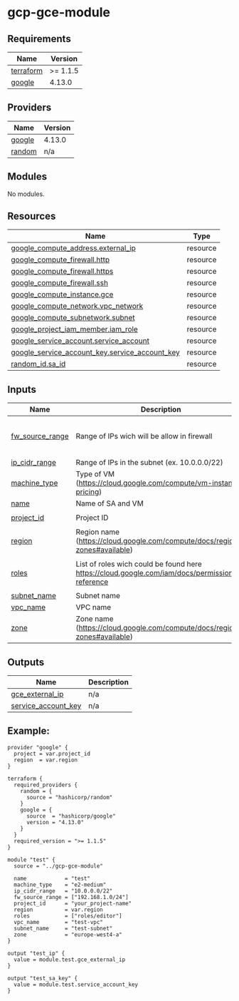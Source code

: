 # gcp-gce-module
<!-- BEGIN_TF_DOCS -->
## Requirements

| Name | Version |
|------|---------|
| <a name="requirement_terraform"></a> [terraform](#requirement\_terraform) | >= 1.1.5 |
| <a name="requirement_google"></a> [google](#requirement\_google) | 4.13.0 |

## Providers

| Name | Version |
|------|---------|
| <a name="provider_google"></a> [google](#provider\_google) | 4.13.0 |
| <a name="provider_random"></a> [random](#provider\_random) | n/a |

## Modules

No modules.

## Resources

| Name | Type |
|------|------|
| [google_compute_address.external_ip](https://registry.terraform.io/providers/hashicorp/google/4.13.0/docs/resources/compute_address) | resource |
| [google_compute_firewall.http](https://registry.terraform.io/providers/hashicorp/google/4.13.0/docs/resources/compute_firewall) | resource |
| [google_compute_firewall.https](https://registry.terraform.io/providers/hashicorp/google/4.13.0/docs/resources/compute_firewall) | resource |
| [google_compute_firewall.ssh](https://registry.terraform.io/providers/hashicorp/google/4.13.0/docs/resources/compute_firewall) | resource |
| [google_compute_instance.gce](https://registry.terraform.io/providers/hashicorp/google/4.13.0/docs/resources/compute_instance) | resource |
| [google_compute_network.vpc_network](https://registry.terraform.io/providers/hashicorp/google/4.13.0/docs/resources/compute_network) | resource |
| [google_compute_subnetwork.subnet](https://registry.terraform.io/providers/hashicorp/google/4.13.0/docs/resources/compute_subnetwork) | resource |
| [google_project_iam_member.iam_role](https://registry.terraform.io/providers/hashicorp/google/4.13.0/docs/resources/project_iam_member) | resource |
| [google_service_account.service_account](https://registry.terraform.io/providers/hashicorp/google/4.13.0/docs/resources/service_account) | resource |
| [google_service_account_key.service_account_key](https://registry.terraform.io/providers/hashicorp/google/4.13.0/docs/resources/service_account_key) | resource |
| [random_id.sa_id](https://registry.terraform.io/providers/hashicorp/random/latest/docs/resources/id) | resource |

## Inputs

| Name | Description | Type | Default | Required |
|------|-------------|------|---------|:--------:|
| <a name="input_fw_source_range"></a> [fw\_source\_range](#input\_fw\_source\_range) | Range of IPs wich will be allow in firewall | `list(string)` | <pre>[<br>  "10.0.0.0/24",<br>  "10.0.1.0/24"<br>]</pre> | no |
| <a name="input_ip_cidr_range"></a> [ip\_cidr\_range](#input\_ip\_cidr\_range) | Range of IPs in the subnet (ex. 10.0.0.0/22) | `string` | n/a | yes |
| <a name="input_machine_type"></a> [machine\_type](#input\_machine\_type) | Type of VM (https://cloud.google.com/compute/vm-instance-pricing) | `string` | `"e2-medium"` | no |
| <a name="input_name"></a> [name](#input\_name) | Name of SA and VM | `string` | `"test"` | no |
| <a name="input_project_id"></a> [project\_id](#input\_project\_id) | Project ID | `string` | `"your-project-name"` | no |
| <a name="input_region"></a> [region](#input\_region) | Region name (https://cloud.google.com/compute/docs/regions-zones#available) | `string` | `"europe-west4"` | no |
| <a name="input_roles"></a> [roles](#input\_roles) | List of roles wich could be found here https://cloud.google.com/iam/docs/permissions-reference | `list(string)` | <pre>[<br>  "roles/editor"<br>]</pre> | no |
| <a name="input_subnet_name"></a> [subnet\_name](#input\_subnet\_name) | Subnet name | `string` | `"default"` | no |
| <a name="input_vpc_name"></a> [vpc\_name](#input\_vpc\_name) | VPC name | `string` | `"vpc-network"` | no |
| <a name="input_zone"></a> [zone](#input\_zone) | Zone name (https://cloud.google.com/compute/docs/regions-zones#available) | `string` | `"europe-west4-a"` | no |

## Outputs

| Name | Description |
|------|-------------|
| <a name="output_gce_external_ip"></a> [gce\_external\_ip](#output\_gce\_external\_ip) | n/a |
| <a name="output_service_account_key"></a> [service\_account\_key](#output\_service\_account\_key) | n/a |
<!-- END_TF_DOCS -->

## Example:

```
provider "google" {
  project = var.project_id
  region  = var.region
}

terraform {
  required_providers {
    random = {
      source = "hashicorp/random"
    }
    google = {
      source  = "hashicorp/google"
      version = "4.13.0"
    }
  }
  required_version = ">= 1.1.5"
}

module "test" {
  source = "../gcp-gce-module"

  name            = "test"
  machine_type    = "e2-medium"
  ip_cidr_range   = "10.0.0.0/22"
  fw_source_range = ["192.168.1.0/24"]
  project_id      = "your_project-name"
  region          = var.region
  roles           = ["roles/editor"]
  vpc_name        = "test-vpc"
  subnet_name     = "test-subnet"
  zone            = "europe-west4-a"
}

output "test_ip" {
  value = module.test.gce_external_ip
}

output "test_sa_key" {
  value = module.test.service_account_key
}
```